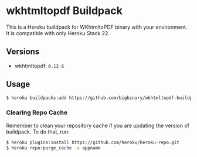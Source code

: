# wkhtmltopdf Buildpack

This is a Heroku buildpack for WKhtmltoPDF binary with your environment. It is compatible with only Heroku Stack 22. 


## Versions

* wkhtmltopdf: `0.12.6`

## Usage


```bash
$ heroku buildpacks:add https://github.com/bigbinary/wkhtmltopdf-buildpack.git
```

### Clearing Repo Cache

Remember to clean your repository cache if you are updating the version of buildpack. To do that, run:

```bash
$ heroku plugins:install https://github.com/heroku/heroku-repo.git
$ heroku repo:purge_cache -a appname
```

